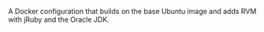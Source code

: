 A Docker configuration that builds on the base Ubuntu image and adds RVM with jRuby and the Oracle JDK.
